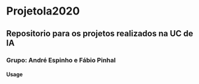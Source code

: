 # ProjetoIa2020

## Repositorio para os projetos realizados na UC de IA

### Grupo: André Espinho e Fábio Pinhal

#### Usage

```md
```